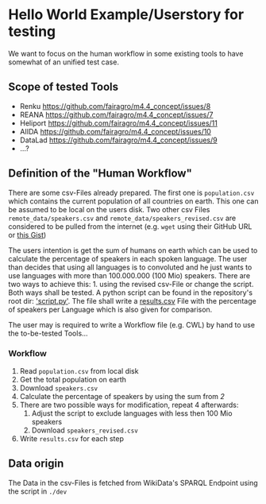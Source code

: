 # Hello World Example/Userstory for testing
We want to focus on the human workflow in some existing tools to have somewhat of an unified test case.

## Scope of tested Tools
* Renku https://github.com/fairagro/m4.4_concept/issues/8
* REANA https://github.com/fairagro/m4.4_concept/issues/7
* Heliport https://github.com/fairagro/m4.4_concept/issues/11
* AIIDA https://github.com/fairagro/m4.4_concept/issues/10
* DataLad https://github.com/fairagro/m4.4_concept/issues/9
* ...?

## Definition of the "Human Workflow"
There are some csv-Files already prepared. The first one is `population.csv` which contains the current population of all countries on earth. This one can be assumed to be local on the users disk. Two other csv Files `remote_data/speakers.csv` and `remote_data/speakers_revised.csv` are considered to be pulled from the internet (e.g. `wget` using their GitHub URL or [this Gist](https://gist.github.com/JensKrumsieck/c82a18402154dd452593230bbcf09f65))

The users intention is get the sum of humans on earth which can be used to calculate the percentage of speakers in each spoken language. The user than decides that using all languages is to convoluted and he just wants to use languages with more than 100.000.000 (100 Mio) speakers. There are two ways to achieve this: 1. using the revised csv-File or change the script. Both ways shall be tested. A python script can be found in the repository's root dir: ['script.py'](./script.py). The file shall write a [results.csv](./results.csv) File with the percentage of speakers per Language which is also given for comparison.

The user may is required to write a Workflow file (e.g. CWL) by hand to use the to-be-tested Tools...

### Workflow
1. Read `population.csv` from local disk
2. Get the total population on earth
3. Download `speakers.csv`
4. Calculate the percentage of speakers by using the sum from *2*
5. There are two possible ways for modification, repeat 4 afterwards:
    1. Adjust the script to exclude languages with less then 100 Mio speakers
    2.  Download `speakers_revised.csv` 
6. Write `results.csv` for each step 

## Data origin
The Data in the csv-Files is fetched from WikiData's SPARQL Endpoint using the script in `./dev`